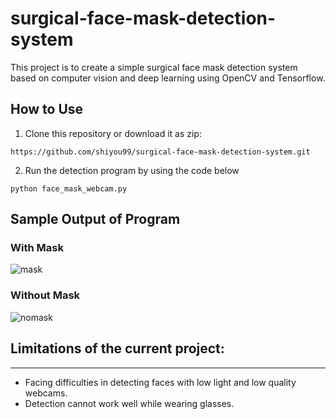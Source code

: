 # surgical-face-mask-detection-system
This project is to create a simple surgical face mask detection system based on computer vision and deep learning using OpenCV and Tensorflow.

## How to Use
1. Clone this repository or download it as zip:

```https://github.com/shiyou99/surgical-face-mask-detection-system.git```

2. Run the detection program by using the code below

```python face_mask_webcam.py```

## Sample Output of Program
### With Mask
![mask](sample_output/with_mask.png)
### Without Mask
![nomask](sample_output/no_mask.png)

## Limitations of the current project:
***
* Facing difficulties in detecting faces with low light and low quality webcams.
* Detection cannot work well while wearing glasses.
